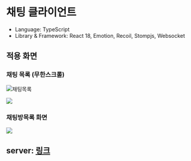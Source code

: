 # 채팅 클라이언트

* Language: TypeScript
* Library & Framework: React 18, Emotion, Recoil, Stompjs, Websocket

## 적용 화면

### 채팅 목록 (무한스크롤)
![채팅목록](https://velog.velcdn.com/images/hongjunland/post/a6060912-be76-4340-98c8-02695d07102c/image.gif)

![](https://velog.velcdn.com/images/hongjunland/post/7485cab8-7638-4ebb-af95-68a12524e1b0/image.gif)

### 채팅방목록 화면
![](https://velog.velcdn.com/images/hongjunland/post/b9330d09-3af7-4759-969f-c0334209f420/image.png)

## server: [링크](https://github.com/hongjunland/vandemarket-chat-service)
